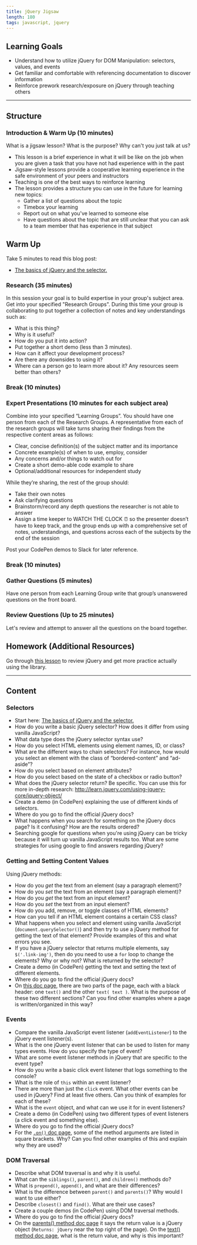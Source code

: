 ```yaml
---
title: jQuery Jigsaw
length: 180
tags: javascript, jquery
---
```


## Learning Goals

* Understand how to utilize jQuery for DOM Manipulation: selectors, values, and events
* Get familiar and comfortable with referencing documentation to discover information
* Reinforce prework research/exposure on jQuery through teaching others

***

## Structure

### Introduction & Warm Up (10 minutes)

What is a jigsaw lesson? What is the purpose? Why can't you just talk at us?

* This lesson is a brief experience in what it will be like on the job when you are given a task that you have not had experience with in the past
* Jigsaw-style lessons provide a cooperative learning experience in the safe environment of your peers and instructors
* Teaching is one of the best ways to reinforce learning
* The lesson provides a structure you can use in the future for learning new topics:
  * Gather a list of questions about the topic
  * Timebox your learning
  * Report out on what you've learned to someone else
  * Have questions about the topic that are still unclear that you can ask to a team member that has experience in that subject

## Warm Up

Take 5 minutes to read this blog post:

* [The basics of jQuery and the selector.](https://medium.com/@jaeger.rob/jquery-selectors-the-absolute-basics-d781500c722c#.q6q4j61fj)

### Research (35 minutes)

In this session your goal is to build expertise in your group's subject area. Get into your specified "Research Groups". During this time your group is collaborating to put together a collection of notes and key understandings such as:

* What is this thing?
* Why is it useful?
* How do you put it into action?
* Put together a short demo (less than 3 minutes).
* How can it affect your development process?
* Are there any downsides to using it?
* Where can a person go to learn more about it? Any resources seem better than others?

### Break (10 minutes)

### Expert Presentations (10 minutes for each subject area)

Combine into your specified “Learning Groups”. You should have one person from each of the Research Groups. A representative from each of the research groups will take turns sharing their findings from the respective content areas as follows:

* Clear, concise definition(s) of the subject matter and its importance
* Concrete example(s) of when to use, employ, consider
* Any concerns and/or things to watch out for
* Create a short demo-able code example to share
* Optional/additional resources for independent study

While they’re sharing, the rest of the group should:

* Take their own notes
* Ask clarifying questions
* Brainstorm/record any depth questions the researcher is not able to answer
* Assign a time keeper to WATCH THE CLOCK :alarm_clock: so the presenter doesn’t have to keep track, and the group ends up with a comprehensive set of notes, understandings, and questions across each of the subjects by the end of the session

Post your CodePen demos to Slack for later reference.

### Break (10 minutes)

### Gather Questions (5 minutes)

Have one person from each Learning Group write that group’s unanswered questions on the front board.

### Review Questions (Up to 25 minutes)

Let's review and attempt to answer all the questions on the board together.

## Homework (Additional Resources)

Go through [this lesson](http://frontend.turing.edu/lessons/module-1/introduction-to-jquery.html) to review jQuery and get more practice actually using the library.

***

## Content

### Selectors

* Start here: [The basics of jQuery and the selector.](https://medium.com/@jaeger.rob/jquery-selectors-the-absolute-basics-d781500c722c#.q6q4j61fj)
* How do you write a basic jQuery selector? How does it differ from using vanilla JavaScript?
* What data type does the jQuery selector syntax use?
* How do you select HTML elements using element names, ID, or class?
* What are the different ways to chain selectors? For instance, how would you select an element with the class of “bordered-content” and “ad-aside”?
* How do you select based on element attributes?
* How do you select based on the state of a checkbox or radio button?
* What does the jQuery selector return? Be specific. You can use this for more in-depth research: http://learn.jquery.com/using-jquery-core/jquery-object/
* Create a demo (in CodePen) explaining the use of different kinds of selectors.
* Where do you go to find the official jQuery docs?
* What happens when you search for something on the jQuery docs page? Is it confusing? How are the results ordered?
* Searching google for questions when you're using jQuery can be tricky because it will turn up vanilla JavaScript results too. What are some strategies for using google to find answers regarding jQuery?

### Getting and Setting Content Values

Using jQuery methods:

* How do you _get_ the text from an element (say a paragraph element)?
* How do you _set_ the text from an element (say a paragraph element)?
* How do you _get_ the text from an input element?
* How do you _set_ the text from an input element?
* How do you add, remove, or toggle classes of HTML elements?
* How can you tell if an HTML element contains a certain CSS class?
* What happens when you select and element using vanilla JavaScript (`document.querySelector()`) and then try to use a jQuery method for getting the text of that element? Provide examples of this and what errors you see.
* If you have a jQuery selector that returns multiple elements, say `$('.link-img')`, then do you need to use a `for` loop to change the elements? Why or why not? What is returned by the selector?
* Create a demo (in CodePen) getting the text and setting the text of different elements.
* Where do you go to find the official jQuery docs?
* On [this doc page](http://api.jquery.com/text/), there are two parts of the page, each with a black header: one `text()` and the other `text( text )`. What is the purpose of these two different sections? Can you find other examples where a page is written/organized in this way?


### Events

* Compare the vanilla JavaScript event listener (`addEventListener`) to the jQuery event listener(s).
* What is the one jQuery event listener that can be used to listen for many types events. How do you specify the type of event?
* What are some event listener methods in jQuery that are specific to the event type?
* How do you write a basic click event listener that logs something to the console?
* What is the role of `this` within an event listener?
* There are more than just the `click` event. What other events can be used in jQuery? Find at least five others. Can you think of examples for each of these?
* What is the `event` object, and what can we use it for in event listeners?
* Create a demo (in CodePen) using two different types of event listeners (a click event and something else).
* Where do you go to find the official jQuery docs?
* For the [`.on()` doc page](http://api.jquery.com/on/), some of the method arguments are listed in square brackets. Why? Can you find other examples of this and explain why they are used?

### DOM Traversal

* Describe what DOM traversal is and why it is useful.
* What can the `siblings()`, `parent()`, and `children()` methods do?
* What is `prepend()`, `append()`, and what are their differences?
* What is the difference between `parent()` and `parents()`? Why would I want to use either?
* Describe `closest()` and `find()`. What are their use cases?
* Create a couple demos (in CodePen) using DOM traversal methods.
* Where do you go to find the official jQuery docs?
* On the [parents() method doc page](https://api.jquery.com/parents/) it says the return value is a jQuery object (`Returns: jQuery` near the top right of the page). On the [text() method doc page](http://api.jquery.com/text/), what is the return value, and why is this important?
